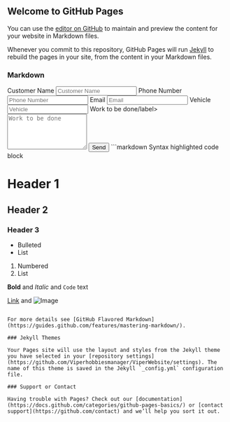 ## Welcome to GitHub Pages

You can use the [editor on GitHub](https://github.com/Viperhobbiesmanager/ViperWebsite/edit/gh-pages/index.md) to maintain and preview the content for your website in Markdown files.

Whenever you commit to this repository, GitHub Pages will run [Jekyll](https://jekyllrb.com/) to rebuild the pages in your site, from the content in your Markdown files.

### Markdown

<form action="" method="post">
      <label>Customer Name</label>
      <input type="text" placeholder="Customer Name" name="" required>
      <label>Phone Number</label>
      <input type="email" placeholder="Phone Number" name="" required>
      <label>Email</label>
      <input type="text" placeholder="Email" name="">
      <label>Vehicle</label>
      <input type="text" placeholder="Vehicle" name="">
      <label>Work to be done/label>
      <textarea rows="5" placeholder="Work to be done" name="" required></textarea>   
      <button type="submit">Send</button>
</form>
```markdown
Syntax highlighted code block



# Header 1
## Header 2
### Header 3

- Bulleted
- List

1. Numbered
2. List

**Bold** and _Italic_ and `Code` text

[Link](url) and ![Image](src)
```

For more details see [GitHub Flavored Markdown](https://guides.github.com/features/mastering-markdown/).

### Jekyll Themes

Your Pages site will use the layout and styles from the Jekyll theme you have selected in your [repository settings](https://github.com/Viperhobbiesmanager/ViperWebsite/settings). The name of this theme is saved in the Jekyll `_config.yml` configuration file.

### Support or Contact

Having trouble with Pages? Check out our [documentation](https://docs.github.com/categories/github-pages-basics/) or [contact support](https://github.com/contact) and we’ll help you sort it out.
